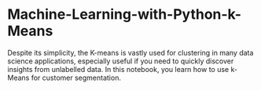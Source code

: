 # Machine-Learning-with-Python-k-Means
Despite its simplicity, the K-means is vastly used for clustering in many data science applications, especially useful if you need to quickly discover insights from unlabelled data. In this notebook, you learn how to use k-Means for customer segmentation. 
